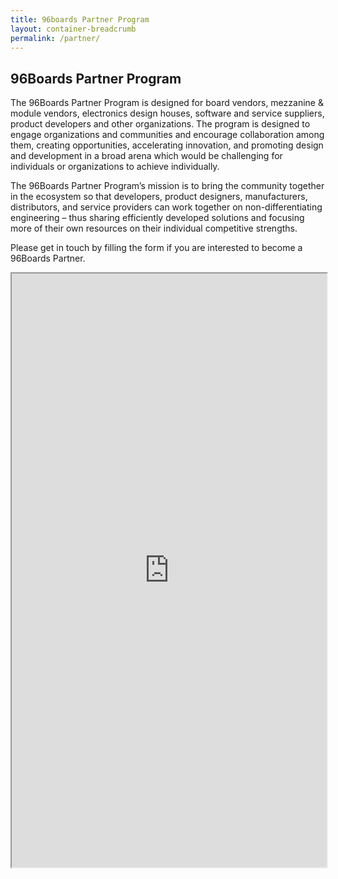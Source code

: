 ```yaml
---
title: 96boards Partner Program
layout: container-breadcrumb
permalink: /partner/
---
```

<div class="col-md-6" markdown="1">

## 96Boards Partner Program

The 96Boards Partner Program is designed for board vendors, mezzanine & module vendors, electronics design houses, software and service suppliers, product developers and other organizations. The program is designed to engage organizations and communities and encourage collaboration among them, creating opportunities, accelerating innovation, and promoting design and development in a broad arena which would be challenging for individuals or organizations to achieve individually.

The 96Boards Partner Program’s mission is to bring the community together in the ecosystem so that developers, product designers, manufacturers, distributors, and service providers can work together on non-differentiating engineering – thus sharing efficiently developed solutions and focusing more of their own resources on their individual competitive strengths.

Please get in touch by filling the form if you are interested to become a 96Boards Partner.

</div>
<div class="col-md-6">
<iframe height="950px" width="100%" src="https://docs.google.com/forms/d/1r0H__mqXOLT3WcPmyUQo1O0JCU7OyUsEBXi4pH4MBDg/viewform?embedded=true"></iframe>
</div>
